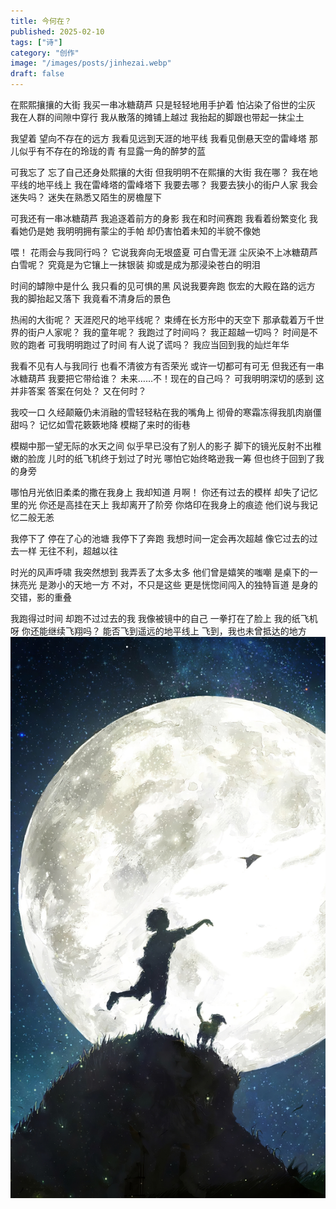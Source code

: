 ```yaml
---
title: 今何在？
published: 2025-02-10
tags: ["诗"]
category: "创作"
image: "/images/posts/jinhezai.webp"
draft: false
---
```


在熙熙攘攘的大街
我买一串冰糖葫芦
只是轻轻地用手护着
怕沾染了俗世的尘灰
我在人群的间隙中穿行
我从散落的摊铺上越过
我抬起的脚跟也带起一抹尘土

我望着
望向不存在的远方
我看见远到天涯的地平线
我看见倒悬天空的雷峰塔
那儿似乎有不存在的玲珑的青
有显露一角的醉梦的蓝

可我忘了
忘了自己还身处熙攘的大街
但我明明不在熙攘的大街
我在哪？
我在地平线的地平线上
我在雷峰塔的雷峰塔下
我要去哪？
我要去狭小的街户人家
我会迷失吗？
迷失在熟悉又陌生的房檐屋下

可我还有一串冰糖葫芦
我追逐着前方的身影
我在和时间赛跑
我看着纷繁变化
我看她仍是她
我明明拥有蒙尘的手帕
却仍害怕着未知的半貌不像她

喂！
花雨会与我同行吗？
它说我奔向无垠盛夏
可白雪无涯
尘灰染不上冰糖葫芦
白雪呢？
究竟是为它镶上一抹银装
抑或是成为那浸染苍白的明泪

时间的罅隙中是什么
我只看的见可惧的黑
风说我要奔跑
恢宏的大殿在路的远方
我的脚抬起又落下
我竟看不清身后的景色

热闹的大街呢？
天涯咫尺的地平线呢？
束缚在长方形中的天空下
那承载着万千世界的街户人家呢？
我的童年呢？
我跑过了时间吗？
我正超越一切吗？
时间是不败的跑者
可我明明跑过了时间
有人说了谎吗？
我应当回到我的灿烂年华

我看不见有人与我同行
也看不清彼方有否荣光
或许一切都可有可无
但我还有一串冰糖葫芦
我要把它带给谁？
未来……不！现在的自己吗？
可我明明深切的感到
这并非答案
答案在何处？
又在何时？

我咬一口
久经颠簸仍未消融的雪轻轻粘在我的嘴角上
彻骨的寒霜冻得我肌肉崩僵
甜吗？
记忆如雪花簌簌地降
模糊了来时的街巷

模糊中那一望无际的水天之间
似乎早已没有了别人的影子
脚下的镜光反射不出稚嫩的脸庞
儿时的纸飞机终于划过了时光
哪怕它始终略逊我一筹
但也终于回到了我的身旁

哪怕月光依旧柔柔的撒在我身上
我却知道
月啊！
你还有过去的模样
却失了记忆里的光
你还是高挂在天上
我却离开了阶旁
你烙印在我身上的痕迹
他们说与我记忆二般无恙

我停下了
停在了心的池塘
我停下了奔跑
我想时间一定会再次超越
像它过去的过去一样
无往不利，超越以往

时光的风声呼啸
我突然想到
我弄丢了太多太多
他们曾是嬉笑的嗤嘲
是桌下的一抹亮光
是渺小的天地一方
不对，不只是这些
更是恍惚间闯入的独特盲道
是身的交错，影的重叠

我跑得过时间
却跑不过过去的我
我像被镜中的自己
一拳打在了脸上
我的纸飞机呀
你还能继续飞翔吗？
能否飞到遥远的地平线上
飞到，我也未曾抵达的地方
![配图](https://github.com/DLYQC/Blog/blob/main/src/assets/images/jinhezai.webp?raw=true)